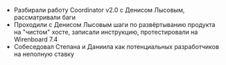 * Разбирали работу Coordinator v2.0 с Денисом Лысовым, рассматривали баги
* Проходили с Денисом Лысовым шаги по развёртыванию продукта на "чистом" хосте, записали инструкцию, протестировали на Wirenboard 7.4
* Собеседовал Степана и Даниила как потенциальных разработчиков на неполную ставку